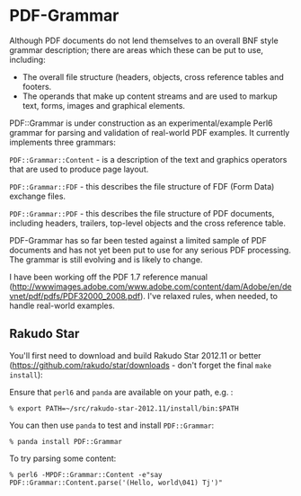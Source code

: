 PDF-Grammar
===========

Although PDF documents do not lend themselves to an overall BNF style grammar
description; there are areas which these can be put to use, including:

- The overall file structure (headers, objects, cross reference tables and footers.
- The operands that make up content streams and are used to markup text, forms,
images and graphical elements.

PDF::Grammar is under construction as an experimental/example Perl6 grammar
for parsing and validation of real-world PDF examples. It currently implements
three grammars:

`PDF::Grammar::Content` - is a description of the text and graphics operators that are used to produce page layout.

`PDF::Grammar::FDF` - this describes the file structure of FDF (Form Data)
exchange files.

`PDF::Grammar::PDF` - this  describes the file structure of PDF documents,
including headers, trailers, top-level objects and the cross reference table.

PDF-Grammar has so far been tested against a limited sample of PDF documents
and has not yet been put to use for any serious PDF processing. The grammar is still evolving and is likely to change.

I have been working off the PDF 1.7 reference manual (http://wwwimages.adobe.com/www.adobe.com/content/dam/Adobe/en/devnet/pdf/pdfs/PDF32000_2008.pdf). I've
relaxed rules, when needed, to handle real-world examples.

Rakudo Star
-----------
You'll first need to download and build Rakudo Star 2012.11 or better (https://github.com/rakudo/star/downloads - don't forget the final `make install`):

Ensure that `perl6` and `panda` are available on your path, e.g. :

    % export PATH=~/src/rakudo-star-2012.11/install/bin:$PATH

You can then use `panda` to test and install `PDF::Grammar`:

    % panda install PDF::Grammar

To try parsing some content:

    % perl6 -MPDF::Grammar::Content -e"say PDF::Grammar::Content.parse('(Hello, world\041) Tj')"
